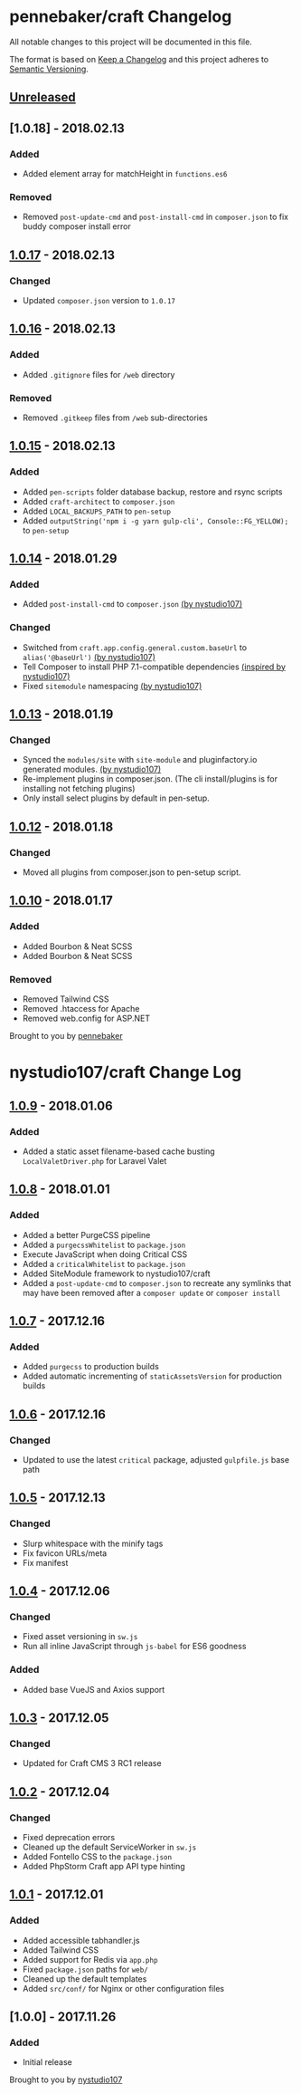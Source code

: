 # pennebaker/craft Changelog
All notable changes to this project will be documented in this file.

The format is based on [Keep a Changelog](http://keepachangelog.com/en/1.0.0/)
and this project adheres to [Semantic Versioning](http://semver.org/spec/v2.0.0.html).

## [Unreleased]

## [1.0.18] - 2018.02.13
### Added
* Added element array for matchHeight in `functions.es6`
### Removed
* Removed `post-update-cmd` and `post-install-cmd` in `composer.json` to fix buddy composer install error

## [1.0.17] - 2018.02.13
### Changed
* Updated `composer.json` version to `1.0.17`

## [1.0.16] - 2018.02.13
### Added
* Added `.gitignore` files for `/web` directory
### Removed
* Removed `.gitkeep` files from `/web` sub-directories

## [1.0.15] - 2018.02.13
### Added
* Added `pen-scripts` folder database backup, restore and rsync scripts
* Added `craft-architect` to `composer.json`
* Added `LOCAL_BACKUPS_PATH` to  `pen-setup`
* Added  `outputString('npm i -g yarn gulp-cli', Console::FG_YELLOW);` to `pen-setup`

## [1.0.14] - 2018.01.29
### Added
* Added `post-install-cmd` to `composer.json` [(by nystudio107)](https://github.com/nystudio107/craft/releases/tag/1.0.11)

### Changed
* Switched from `craft.app.config.general.custom.baseUrl` to `alias('@baseUrl')` [(by nystudio107)](https://github.com/nystudio107/craft/releases/tag/1.0.12)
* Tell Composer to install PHP 7.1-compatible dependencies [(inspired by nystudio107)](https://github.com/nystudio107/craft/releases/tag/1.0.13)
* Fixed `sitemodule` namespacing [(by nystudio107)](https://github.com/nystudio107/craft/releases/tag/1.0.13)

## [1.0.13] - 2018.01.19
### Changed
* Synced the `modules/site` with `site-module` and pluginfactory.io generated modules. [(by nystudio107)](https://github.com/nystudio107/craft/releases/tag/1.0.10)
* Re-implement plugins in composer.json. (The cli install/plugins is for installing not fetching plugins)
* Only install select plugins by default in pen-setup.

## [1.0.12] - 2018.01.18
### Changed
* Moved all plugins from composer.json to pen-setup script.

## [1.0.10] - 2018.01.17
### Added
* Added Bourbon & Neat SCSS
* Added Bourbon & Neat SCSS
### Removed
* Removed Tailwind CSS
* Removed .htaccess for Apache
* Removed web.config for ASP.NET

Brought to you by [pennebaker](https://pennebaker.com/)

# nystudio107/craft Change Log

## [1.0.9] - 2018.01.06
### Added
* Added a static asset filename-based cache busting `LocalValetDriver.php` for Laravel Valet

## [1.0.8] - 2018.01.01
### Added
* Added a better PurgeCSS pipeline
* Added a `purgecssWhitelist` to `package.json`
* Execute JavaScript when doing Critical CSS
* Added a `criticalWhitelist` to `package.json`
* Added SiteModule framework to nystudio107/craft
* Added a `post-update-cmd` to `composer.json` to recreate any symlinks that may have been removed after a `composer update` or `composer install`

## [1.0.7] - 2017.12.16
### Added
* Added `purgecss` to production builds
* Added automatic incrementing of `staticAssetsVersion` for production builds

## [1.0.6] - 2017.12.16
### Changed
* Updated to use the latest `critical` package, adjusted `gulpfile.js` base path

## [1.0.5] - 2017.12.13
### Changed
* Slurp whitespace with the minify tags
* Fix favicon URLs/meta
* Fix manifest

## [1.0.4] - 2017.12.06
### Changed
* Fixed asset versioning in `sw.js`
* Run all inline JavaScript through `js-babel` for ES6 goodness

### Added
* Added base VueJS and Axios support

## [1.0.3] - 2017.12.05
### Changed
* Updated for Craft CMS 3 RC1 release

## [1.0.2] - 2017.12.04
### Changed
* Fixed deprecation errors
* Cleaned up the default ServiceWorker in `sw.js`
* Added Fontello CSS to the `package.json`
* Added PhpStorm Craft app API type hinting

## [1.0.1] - 2017.12.01
### Added
* Added accessible tabhandler.js
* Added Tailwind CSS
* Added support for Redis via `app.php`
* Fixed `package.json` paths for `web/`
* Cleaned up the default templates
* Added `src/conf/` for Nginx or other configuration files

## [1.0.0] - 2017.11.26
### Added
* Initial release

Brought to you by [nystudio107](https://nystudio107.com/)

[Unreleased]: https://github.com/pennebaker/craft/compare/1.0.18...HEAD
[1.0.17]: https://github.com/pennebaker/craft/compare/1.0.17...1.0.18
[1.0.16]: https://github.com/pennebaker/craft/compare/1.0.16...1.0.17
[1.0.16]: https://github.com/pennebaker/craft/compare/1.0.15...1.0.16
[1.0.15]: https://github.com/pennebaker/craft/compare/1.0.14...1.0.15
[1.0.14]: https://github.com/pennebaker/craft/compare/1.0.13...1.0.14
[1.0.13]: https://github.com/pennebaker/craft/compare/1.0.12...1.0.13
[1.0.12]: https://github.com/pennebaker/craft/compare/1.0.10...1.0.12
[1.0.10]: https://github.com/pennebaker/craft/compare/1.0.9...1.0.10
[1.0.9]: https://github.com/pennebaker/craft/compare/1.0.8...1.0.8
[1.0.8]: https://github.com/pennebaker/craft/compare/1.0.7...1.0.8
[1.0.7]: https://github.com/pennebaker/craft/compare/1.0.6...1.0.7
[1.0.6]: https://github.com/pennebaker/craft/compare/1.0.5...1.0.6
[1.0.5]: https://github.com/pennebaker/craft/compare/1.0.4...1.0.5
[1.0.4]: https://github.com/pennebaker/craft/compare/1.0.3...1.0.4
[1.0.3]: https://github.com/pennebaker/craft/compare/1.0.2...1.0.3
[1.0.2]: https://github.com/pennebaker/craft/compare/1.0.1...1.0.2
[1.0.1]: https://github.com/pennebaker/craft/compare/1.0.0...1.0.1
[1.0.1]: https://github.com/pennebaker/craft/compare/1.0.0...1.0.1
